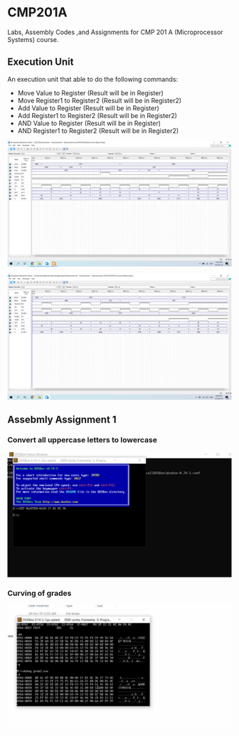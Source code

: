 # CMP201A
Labs, Assembly Codes ,and Assignments for CMP 201 A (Microprocessor Systems) course. 

## Execution Unit
An execution unit that able to do the following commands:
* Move Value to Register (Result will be in Register)
* Move Register1 to Register2 (Result will be in Register2)
* Add Value to Register (Result will be in Register)
* Add Register1 to Register2 (Result will be in Register2)
* AND Value to Register (Result will be in Register)
* AND Register1 to Register2 (Result will be in Register2)

![ExecutionUnitDeom](https://github.com/aashrafh/CMP201A/blob/master/Execution%20Unit/test/TestCaseAfterOrg1.PNG)

![ExecutionUnitDeom](https://github.com/aashrafh/CMP201A/blob/master/Execution%20Unit/test/Test2.PNG)

## Assebmly Assignment 1

### Convert all uppercase letters to lowercase
![ConvertToLowercaseDemo](https://github.com/aashrafh/CMP201A/blob/master/AssemblyAssignment1/ConvertToLowercase/prob1.gif)

### Curving of grades
![CurvingDemo](https://github.com/aashrafh/CMP201A/blob/master/AssemblyAssignment1/Curving/prob2.gif)
